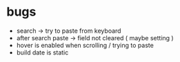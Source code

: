 # bugs

- search -> try to paste from keyboard
- after search paste -> field not cleared  ( maybe setting )
- hover is enabled when scrolling / trying to paste
- build date is static
